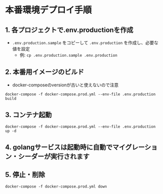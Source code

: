 # 本番環境デプロイ手順

## 1. 各プロジェクトで.env.productionを作成
- `.env.production.sample` をコピーして `.env.production` を作成し、必要な値を設定
  - 例: `cp .env.production.sample .env.production`

## 2. 本番用イメージのビルド
- docker-composeのversionが古いと使えないので注意
```
docker-compose -f docker-compose.prod.yml --env-file .env.production build
```

## 3. コンテナ起動
```
docker-compose -f docker-compose.prod.yml --env-file .env.production up -d
```

## 4. golangサービスは起動時に自動でマイグレーション・シーダーが実行されます

## 5. 停止・削除
```
docker-compose -f docker-compose.prod.yml down
```
